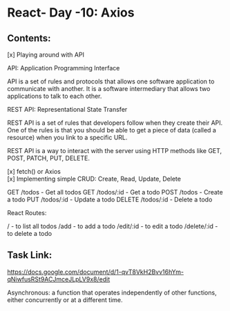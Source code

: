 # React- Day -10: Axios

## Contents:

[x] Playing around with API

API: Application Programming Interface

API is a set of rules and protocols that allows one software application to communicate with another. It is a software intermediary that allows two applications to talk to each other.

REST API: Representational State Transfer

REST API is a set of rules that developers follow when they create their API. One of the rules is that you should be able to get a piece of data (called a resource) when you link to a specific URL.

REST API is a way to interact with the server using HTTP methods like GET, POST, PATCH, PUT, DELETE.

[x] fetch() or Axios  
[x] Implementing simple CRUD: Create, Read, Update, Delete

GET /todos - Get all todos
GET /todos/:id - Get a todo
POST /todos - Create a todo
PUT /todos/:id - Update a todo
DELETE /todos/:id - Delete a todo

React Routes:

/ - to list all todos
/add - to add a todo
/edit/:id - to edit a todo
/delete/:id - to delete a todo

## Task Link:

https://docs.google.com/document/d/1-qvT8VkH2Bvv16hYm-qNiwfusRSt9ACJmceJLpLV9x8/edit

Asynchronous: a function that operates independently of other functions, either concurrently or at a different time.
